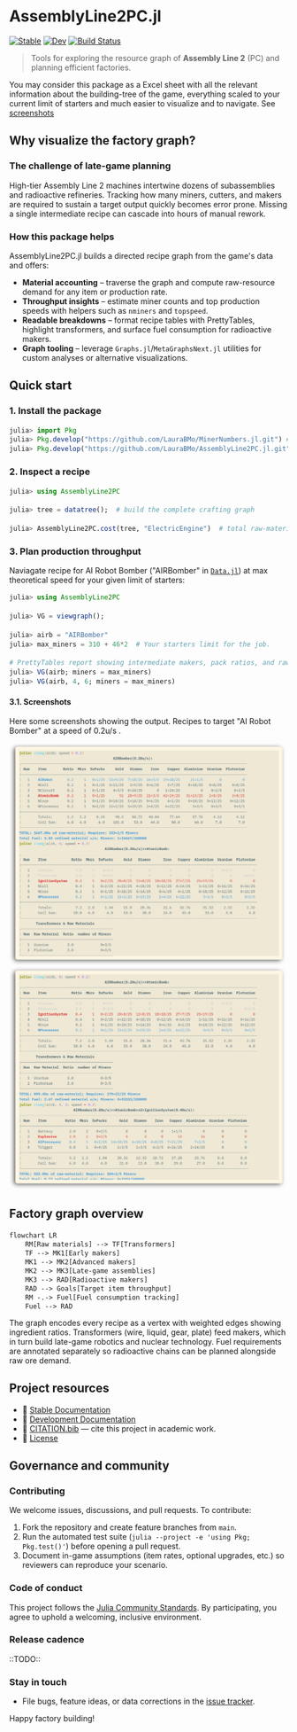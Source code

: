 # AssemblyLine2PC.jl

[![Stable](https://img.shields.io/badge/docs-stable-blue.svg)](https://LauraBMo.github.io/AssemblyLine2PC.jl/stable/) [![Dev](https://img.shields.io/badge/docs-dev-blue.svg)](https://LauraBMo.github.io/AssemblyLine2PC.jl/dev/) [![Build Status](https://github.com/LauraBMo/AssemblyLine2PC.jl/actions/workflows/CI.yml/badge.svg?branch=main)](https://github.com/LauraBMo/AssemblyLine2PC.jl/actions/workflows/CI.yml?query=branch%3Amain) 
> Tools for exploring the resource graph of **Assembly Line 2** (PC) and planning efficient factories.

You may consider this package as a Excel sheet with all the relevant information about the building-tree of the game, everything scaled to your current limit of starters and much easier to visualize and to navigate. See [screenshots](#3.1.-screenshots)

## Why visualize the factory graph?

### The challenge of late-game planning
High-tier Assembly Line 2 machines intertwine dozens of subassemblies and radioactive refineries. Tracking how many miners, cutters, and makers are required to sustain a target output quickly becomes error prone. Missing a single intermediate recipe can cascade into hours of manual rework.

### How this package helps
AssemblyLine2PC.jl builds a directed recipe graph from the game's data and offers:

- **Material accounting** – traverse the graph and compute raw-resource demand for any item or production rate.
- **Throughput insights** – estimate miner counts and top production speeds with helpers such as `nminers` and `topspeed`.
- **Readable breakdowns** – format recipe tables with PrettyTables, highlight transformers, and surface fuel consumption for radioactive makers.
- **Graph tooling** – leverage `Graphs.jl`/`MetaGraphsNext.jl` utilities for custom analyses or alternative visualizations.

## Quick start

### 1. Install the package
```julia
julia> import Pkg
julia> Pkg.develop("https://github.com/LauraBMo/MinerNumbers.jl.git") # Dependency
julia> Pkg.develop("https://github.com/LauraBMo/AssemblyLine2PC.jl.git")
```

### 2. Inspect a recipe
```julia
julia> using AssemblyLine2PC

julia> tree = datatree();  # build the complete crafting graph

julia> AssemblyLine2PC.cost(tree, "ElectricEngine")  # total raw-material units
```

### 3. Plan production throughput

Naviagate recipe for AI Robot Bomber ("AIRBomber" in [`Data.jl`](https://github.com/LauraBMo/AssemblyLine2PC.jl/blob/main/src/Data.jl)) at max theoretical speed for your given limit of starters:

```julia
julia> using AssemblyLine2PC

julia> VG = viewgraph();

julia> airb = "AIRBomber"
julia> max_miners = 310 + 46*2  # Your starters limit for the job. 

# PrettyTables report showing intermediate makers, pack ratios, and raw demand…
julia> VG(airb; miners = max_miners)
julia> VG(airb, 4, 6; miners = max_miners)
```

#### 3.1. Screenshots
Here some screenshots showing the output.
Recipes to target "AI Robot Bomber" at a speed of 0.2u/s .

<img src="AIRBomber.png" alt="AIR Bomber main" width="500"/>

<img src="AIRBomber4.png" alt="AIR Bomber 4-subrecipe" width="500"/>

## Factory graph overview
```mermaid
flowchart LR
    RM[Raw materials] --> TF[Transformers]
    TF --> MK1[Early makers]
    MK1 --> MK2[Advanced makers]
    MK2 --> MK3[Late-game assemblies]
    MK3 --> RAD[Radioactive makers]
    RAD --> Goals[Target item throughput]
    RM -.-> Fuel[Fuel consumption tracking]
    Fuel --> RAD
```

The graph encodes every recipe as a vertex with weighted edges showing ingredient ratios. Transformers (wire, liquid, gear, plate) feed makers, which in turn build late-game robotics and nuclear technology. Fuel requirements are annotated separately so radioactive chains can be planned alongside raw ore demand.

## Project resources
- 📘 [Stable Documentation](https://LauraBMo.github.io/AssemblyLine2PC.jl/stable/)
- 🧪 [Development Documentation](https://LauraBMo.github.io/AssemblyLine2PC.jl/dev/)
- 🧾 [CITATION.bib](./CITATION.bib) — cite this project in academic work.
- 📄 [License](./LICENSE)

## Governance and community

### Contributing
We welcome issues, discussions, and pull requests. To contribute:

1. Fork the repository and create feature branches from `main`.
2. Run the automated test suite (`julia --project -e 'using Pkg; Pkg.test()'`) before opening a pull request.
3. Document in-game assumptions (item rates, optional upgrades, etc.) so reviewers can reproduce your scenario.

### Code of conduct
This project follows the [Julia Community Standards](https://julialang.org/community/standards/). By participating, you agree to uphold a welcoming, inclusive environment.

### Release cadence
 ::TODO::

### Stay in touch
- File bugs, feature ideas, or data corrections in the [issue tracker](https://github.com/LauraBMo/AssemblyLine2PC.jl/issues).

Happy factory building!
